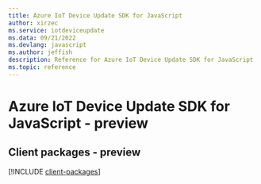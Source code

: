 ```yaml
---
title: Azure IoT Device Update SDK for JavaScript
author: xirzec
ms.service: iotdeviceupdate
ms.data: 09/21/2022
ms.devlang: javascript
ms.author: jeffish
description: Reference for Azure IoT Device Update SDK for JavaScript
ms.topic: reference
---
```

# Azure IoT Device Update SDK for JavaScript - preview

## Client packages - preview
[!INCLUDE [client-packages](iot-device-update-client-index.md)]